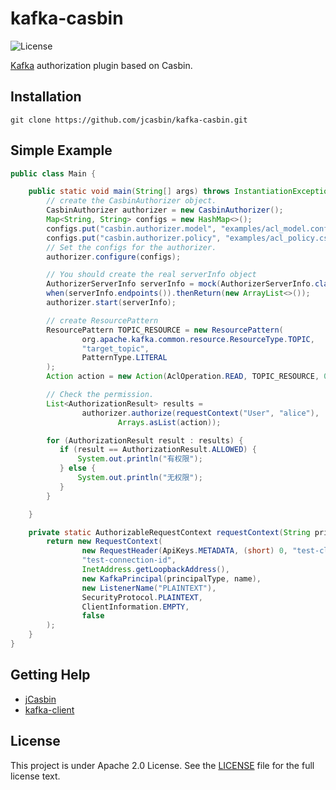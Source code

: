 # kafka-casbin
![License](https://img.shields.io/github/license/jcasbin/kafka-casbin)

[Kafka](https://kafka.apache.org) authorization plugin based on Casbin.

## Installation

```
git clone https://github.com/jcasbin/kafka-casbin.git
```
## Simple Example

```java
public class Main {

    public static void main(String[] args) throws InstantiationException, IllegalAccessException {
        // create the CasbinAuthorizer object.
        CasbinAuthorizer authorizer = new CasbinAuthorizer();
        Map<String, String> configs = new HashMap<>();
        configs.put("casbin.authorizer.model", "examples/acl_model.conf");
        configs.put("casbin.authorizer.policy", "examples/acl_policy.csv");
        // Set the configs for the authorizer.
        authorizer.configure(configs);

        // You should create the real serverInfo object
        AuthorizerServerInfo serverInfo = mock(AuthorizerServerInfo.class);
        when(serverInfo.endpoints()).thenReturn(new ArrayList<>());
        authorizer.start(serverInfo);

        // create ResourcePattern
        ResourcePattern TOPIC_RESOURCE = new ResourcePattern(
                org.apache.kafka.common.resource.ResourceType.TOPIC,
                "target_topic",
                PatternType.LITERAL
        );
        Action action = new Action(AclOperation.READ, TOPIC_RESOURCE, 0, true, true);

        // Check the permission.
        List<AuthorizationResult> results =
                authorizer.authorize(requestContext("User", "alice"),
                        Arrays.asList(action));

        for (AuthorizationResult result : results) {
           if (result == AuthorizationResult.ALLOWED) {
               System.out.println("有权限");
           } else {
               System.out.println("无权限");
           }
        }

    }

    private static AuthorizableRequestContext requestContext(String principalType, String name) {
        return new RequestContext(
                new RequestHeader(ApiKeys.METADATA, (short) 0, "test-client-id", 123),
                "test-connection-id",
                InetAddress.getLoopbackAddress(),
                new KafkaPrincipal(principalType, name),
                new ListenerName("PLAINTEXT"),
                SecurityProtocol.PLAINTEXT,
                ClientInformation.EMPTY,
                false
        );
    }
}
```

## Getting Help

- [jCasbin](https://github.com/casbin/jCasbin)
- [kafka-client](https://github.com/apache/kafka)

## License

This project is under Apache 2.0 License. See the [LICENSE](https://github.com/jcasbin/kafka-casbin/blob/master/LICENSE) file for the full license text.